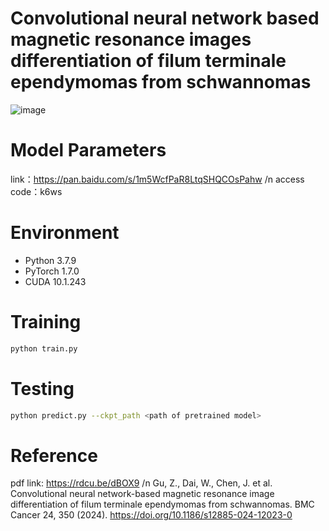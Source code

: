 # Convolutional neural network based magnetic resonance images differentiation of filum terminale ependymomas from schwannomas

![image](https://github.com/SLYXDWL/SpineTumorClassification/assets/83801963/197ac9e5-815a-4e7f-97e6-716a9a39f621)

# Model Parameters
link：https://pan.baidu.com/s/1m5WcfPaR8LtqSHQCOsPahw  /n
access code：k6ws 

# Environment
* Python 3.7.9
* PyTorch 1.7.0
* CUDA 10.1.243

# Training
```bash
python train.py
```
# Testing
```bash
python predict.py --ckpt_path <path of pretrained model>
```
# Reference
pdf link: https://rdcu.be/dBOX9 /n
Gu, Z., Dai, W., Chen, J. et al. Convolutional neural network-based magnetic resonance image differentiation of filum terminale ependymomas from schwannomas. BMC Cancer 24, 350 (2024). https://doi.org/10.1186/s12885-024-12023-0


